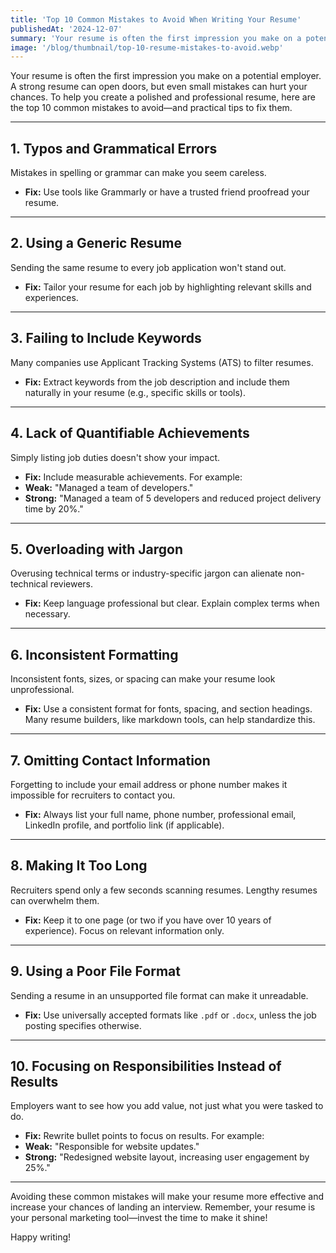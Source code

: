 ```yaml
---
title: 'Top 10 Common Mistakes to Avoid When Writing Your Resume'
publishedAt: '2024-12-07'
summary: 'Your resume is often the first impression you make on a potential employer. A strong resume can open doors, but even small mistakes can hurt your chances. To help you create a polished and professional resume, here are the top 10 common mistakes to avoid—and practical tips to fix them.'
image: '/blog/thumbnail/top-10-resume-mistakes-to-avoid.webp'
---
```



Your resume is often the first impression you make on a potential employer. A strong resume can open doors, but even small mistakes can hurt your chances. To help you create a polished and professional resume, here are the top 10 common mistakes to avoid—and practical tips to fix them.

---

## 1. **Typos and Grammatical Errors**
Mistakes in spelling or grammar can make you seem careless.
- **Fix:** Use tools like Grammarly or have a trusted friend proofread your resume.

---

## 2. **Using a Generic Resume**
Sending the same resume to every job application won't stand out.

- **Fix:** Tailor your resume for each job by highlighting relevant skills and experiences.

---

## 3. **Failing to Include Keywords**
Many companies use Applicant Tracking Systems (ATS) to filter resumes.

- **Fix:** Extract keywords from the job description and include them naturally in your resume (e.g., specific skills or tools).

---

## 4. **Lack of Quantifiable Achievements**
Simply listing job duties doesn't show your impact.

- **Fix:** Include measurable achievements. For example:
- **Weak:** "Managed a team of developers."
- **Strong:** "Managed a team of 5 developers and reduced project delivery time by 20%."

---

## 5. **Overloading with Jargon**
Overusing technical terms or industry-specific jargon can alienate non-technical reviewers.

- **Fix:** Keep language professional but clear. Explain complex terms when necessary.

---

## 6. **Inconsistent Formatting**
Inconsistent fonts, sizes, or spacing can make your resume look unprofessional.

- **Fix:** Use a consistent format for fonts, spacing, and section headings. Many resume builders, like markdown tools, can help standardize this.

---

## 7. **Omitting Contact Information**
Forgetting to include your email address or phone number makes it impossible for recruiters to contact you.

- **Fix:** Always list your full name, phone number, professional email, LinkedIn profile, and portfolio link (if applicable).

---

## 8. **Making It Too Long**
Recruiters spend only a few seconds scanning resumes. Lengthy resumes can overwhelm them.
- **Fix:** Keep it to one page (or two if you have over 10 years of experience). Focus on relevant information only.

---

## 9. **Using a Poor File Format**
Sending a resume in an unsupported file format can make it unreadable.

- **Fix:** Use universally accepted formats like `.pdf` or `.docx`, unless the job posting specifies otherwise.

---

## 10. **Focusing on Responsibilities Instead of Results**
Employers want to see how you add value, not just what you were tasked to do.

- **Fix:** Rewrite bullet points to focus on results. For example:
- **Weak:** "Responsible for website updates."
- **Strong:** "Redesigned website layout, increasing user engagement by 25%."

---

Avoiding these common mistakes will make your resume more effective and increase your chances of landing an interview. Remember, your resume is your personal marketing tool—invest the time to make it shine!

Happy writing!
